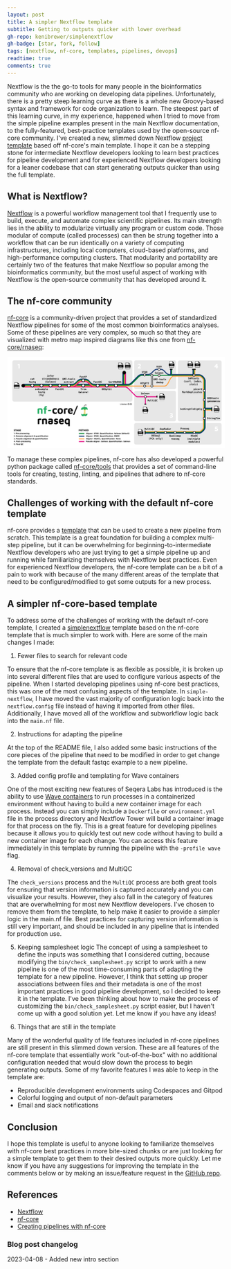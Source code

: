 ```yaml
---
layout: post
title: A simpler Nextflow template
subtitle: Getting to outputs quicker with lower overhead
gh-repo: kenibrewer/simplenextflow
gh-badge: [star, fork, follow]
tags: [nextflow, nf-core, templates, pipelines, devops]
readtime: true
comments: true
---
```


Nextflow is the the go-to tools for many people in the bioinformatics community who are working on developing data pipelines. 
Unfortunately, there is a pretty steep learning curve as there is a whole new Groovy-based syntax and framework for code organization to learn. 
The steepest part of this learning curve, in my experience, happened when I tried to move from the simple pipeline examples present in the main Nextflow documentation, to the fully-featured, best-practice templates used by the open-source nf-core community.
I've created a new, slimmed down Nextflow [project template](github.com/kenibrewer/simplenextflow) based off nf-core's main template. 
I hope it can be a stepping stone for intermediate Nextflow developers looking to learn best practices for pipeline development and for experienced Nextflow developers looking for a leaner codebase that can start generating outputs quicker than using the full template.

## What is Nextflow?

[Nextflow](https://www.nextflow.io/) is a powerful workflow management tool that I frequently use to build, execute, and automate complex scientific pipelines.
Its main strength lies in the ability to modularize virtually any program or custom code. 
Those modular of compute (called processes) can then be strung together into a workflow that can be run identically on a variety of computing infrastructures, including local computers, cloud-based platforms, and high-performance computing clusters.
That modularity and portability are certainly two of the features that make Nextflow so popular among the bioinformatics community, but the most useful aspect of working with Nextflow is the open-source community that has developed around it.

## The nf-core community

[nf-core](https://nf-co.re/) is a community-driven project that provides a set of standardized Nextflow pipelines for some of the most common bioinformatics analyses. 
Some of these pipelines are very complex, so much so that they are visualized with metro map inspired diagrams like this one from [nf-core/rnaseq](https://nf-co.re/rnaseq):

[![nf-core-rnaseq_metro_map_grey](/assets/img/2023-04-07/nf-core-rnaseq_metro_map_grey.png)](/assets/img/2023-04-07/nf-core-rnaseq_metro_map_grey.png)

To manage these complex pipelines, nf-core has also developed a powerful python package called [nf-core/tools](https://nf-co.re/tools) that provides a set of command-line tools for creating, testing, linting, and pipelines that adhere to nf-core standards.

## Challenges of working with the default nf-core template

nf-core provides a [template](https://nf-co.re/tools#creating-a-new-pipeline) that can be used to create a new pipeline from scratch. 
This template is a great foundation for building a complex multi-step pipeline, but it can be overwhelming for beginning-to-intermediate Nextflow developers who are just trying to get a simple pipeline up and running while familiarizing themselves with Nextflow best practices. 
Even for experienced Nextflow developers, the nf-core template can be a bit of a pain to work with because of the many different areas of the template that need to be configured/modified to get some outputs for a new process.

## A simpler nf-core-based template

To address some of the challenges of working with the default nf-core template, I created a [simplenextflow](https://github.com/kenibrewer/simplenextflow) template based on the nf-core template that is much simpler to work with. Here are some of the main changes I made:

1. Fewer files to search for relevant code

To ensure that the nf-core template is as flexible as possible, it is broken up into several different files that are used to configure various aspects of the pipeline.
When I started developing pipelines using nf-core best practices, this was one of the most confusing aspects of the template.
In `simple-nextflow`, I have moved the vast majority of configuration logic back into the `nextflow.config` file instead of having it imported from other files.
Additionally, I have moved all of the workflow and subworkflow logic back into the `main.nf` file.

2. Instructions for adapting the pipeline

At the top of the README file, I also added some basic instructions of the core pieces of the pipeline that need to be modified in order to get change the template from the default fastqc example to a new pipeline.

3. Added config profile and templating for Wave containers

One of the most exciting new features of Seqera Labs has introduced is the ability to use [Wave containers](https://www.nextflow.io/docs/latest/wave.html) to run processes in a containerized environment without having to build a new container image for each process.
Instead you can simply include a `Dockerfile` or `environment.yml` file in the process directory and Nextflow Tower will build a container image for that process on the fly.
This is a great feature for developing pipelines because it allows you to quickly test out new code without having to build a new container image for each change.
You can access this feature immediately in this template by running the pipeline with the `-profile wave` flag.

4. Removal of check_versions and MultiQC

The `check_versions` process and the `MultiQC` process are both great tools for ensuring that version information is captured accurately and you can visualize your results. 
However, they also fall in the category of features that are overwhelming for most new Nextflow developers.
I've chosen to remove them from the template, to help make it easier to provide a simpler logic in the main.nf file.
Best practices for capturing version information is still very important, and should be included in any pipeline that is intended for production use.

5. Keeping samplesheet logic
The concept of using a samplesheet to define the inputs was something that I considered cutting, because modifying the `bin/check_samplesheet.py` script to work with a new pipeline is one of the most time-consuming parts of adapting the template for a new pipeline.
However, I think that setting up proper associations between files and their metadata is one of the most important practices in good pipeline development, so I decided to keep it in the template.
I've been thinking about how to make the process of customizing the `bin/check_samplesheet.py` script easier, but I haven't come up with a good solution yet.
Let me know if you have any ideas!

6. Things that are still in the template

Many of the wonderful quality of life features included in nf-core pipelines are still present in this slimmed down version. 
These are all features of the nf-core template that essentially work "out-of-the-box" with no additional configuration needed that would slow down the process to begin generating outputs.
Some of my favorite features I was able to keep in the template are:

* Reproducible development environments using Codespaces and Gitpod
* Colorful logging and output of non-default parameters
* Email and slack notifications

## Conclusion

I hope this template is useful to anyone looking to familiarize themselves with nf-core best practices in more bite-sized chunks or are just looking for a simple template to get them to their desired outputs more quickly.
Let me know if you have any suggestions for improving the template in the comments below or by making an issue/feature request in the [GitHub repo](github.com/kenibrewer/simplenextflow).

## References

* [Nextflow](https://www.nextflow.io/)
* [nf-core](https://nf-co.re/)
* [Creating pipelines with nf-core](https://nf-co.re/docs/contributing/tutorials/creating_with_nf_core)

### Blog post changelog

2023-04-08 - Added new intro section
